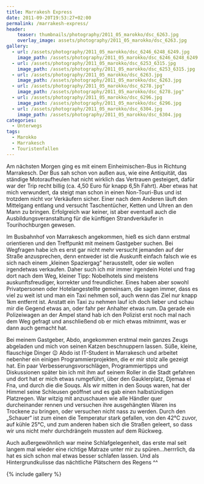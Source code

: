 ```yaml
---
title: Marrakesh Express
date: 2011-09-20T19:53:27+02:00
permalink: /marrakesh-express/
header:
    teaser: thumbnails/photography/2011_05_marokko/dsc_6263.jpg
    overlay_image: assets/photography/2011_05_marokko/dsc_6263.jpg
gallery:
  - url: /assets/photography/2011_05_marokko/dsc_6246_6248_6249.jpg
    image_path: /assets/photography/2011_05_marokko/dsc_6246_6248_6249.jpg
  - url: /assets/photography/2011_05_marokko/dsc_6253_6315.jpg
    image_path: /assets/photography/2011_05_marokko/dsc_6253_6315.jpg
  - url: /assets/photography/2011_05_marokko/dsc_6263.jpg
    image_path: /assets/photography/2011_05_marokko/dsc_6263.jpg
  - url: /assets/photography/2011_05_marokko/dsc_6278.jpg"
    image_path: /assets/photography/2011_05_marokko/dsc_6278.jpg"
  - url: /assets/photography/2011_05_marokko/dsc_6296.jpg
    image_path: /assets/photography/2011_05_marokko/dsc_6296.jpg
  - url: /assets/photography/2011_05_marokko/dsc_6304.jpg
    image_path: /assets/photography/2011_05_marokko/dsc_6304.jpg
categories:
  - Unterwegs
tags:
  - Marokko
  - Marrakesch
  - Touristenfallen
---
```

Am nächsten Morgen ging es mit einem Einheimischen-Bus in Richtung Marrakesch. 
Der Bus sah schon von außen aus, wie eine Antiquität, das ständige Motoraufheulen hat nicht wirklich das Vertrauen gesteigert, 
dafür war der Trip recht billig (ca. 4,50 Euro für knapp 6,5h Fahrt). Aber etwas hat mich verwundert, 
da steigt man schon in einen Non-Touri-Bus und ist trotzdem nicht vor Verkäufern sicher. 
Einer nach dem Anderen läuft den Mittelgang entlang und versucht Taschentücher, Ketten und Uhren an den Mann zu bringen. 
Erfolgreich war keiner, ist aber eventuell auch die Ausbildungsveranstaltung für die künftigen Strandverkäufer in Tourihochburgen gewesen.  

Im Busbahnhof von Marrakesch angekommen, hieß es sich dann erstmal orientieren und den Treffpunkt mit meinem Gastgeber suchen. 
Bei Wegfragen habe ich es erst gar nicht mehr versucht jemanden auf der Straße anzusprechen, 
denn entweder ist die Auskunft einfach falsch wie es sich nach einem „kleinen Spaziergag“ herausstellt, 
oder sie wollen irgendetwas verkaufen. Daher such ich mir immer irgendein Hotel und frag dort nach dem Weg, kleiner Tipp: 
Nobelhotels sind meistens auskunftsfreudiger, korrekter und freundlicher. 
Eines haben aber sowohl Privatpersonen oder Hotelangestellte gemeinsam, die sagen immer, dass es viel zu weit ist und man ein Taxi nehmen soll, 
auch wenn das Ziel nur knapp 1km entfernt ist. Anstatt ein Taxi zu nehmen lauf ich doch lieber und schau mir die Gegend etwas an, 
oder fahr per Anhalter etwas rum. Da gerade ein Polizeiwagen an der Ampel stand hab ich den Polizist erst noch mal nach 
dem Weg gefragt und anschließend ob er mich etwas mitnimmt, was er dann auch gemacht hat.

Bei meinem Gastgeber, Abdo, angekommen erstmal mein ganzes Zeugs abgeladen und mich von seinen Katzen beschnuppern lassen. 
Süße, kleine, flauschige Dinger 😉 Abdo ist IT-Student in Marrakesch und arbeitet nebenher ein einigen Programmierprojekten, 
die er mir stolz alle gezeigt hat. Ein paar Verbesserungsvorschlägen, Programmiertipps und Diskussionen später bin ich mit 
ihm auf seinem Roller in die Stadt gefahren und dort hat er mich etwas rumgeführt, über den Gauklerplatz, Djemaa el Fna, 
und durch die die Souqs. Als wir mitten in den Souqs waren, hat der Himmel seine Schleusen geöffnet und es gab einen halbstündigen Platzregen. 
War witzig mit anzuschauen wie alle Händler quer durcheinander rennen und versuchen ihre ausgehängten Waren ins Trockene zu bringen, 
oder versuchen nicht nass zu werden. Durch den „Schauer“ ist zum einen die Temperatur stark gefallen, von den 42°C zuvor, auf kühle 25°C, 
und zum anderen haben sich die Straßen geleert, so dass wir uns nicht mehr durchdrängeln mussten auf dem Rückweg.

Auch außergewöhnlich war meine Schlafgelegenheit, das erste mal seit langem mal wieder eine richtige Matraze unter mir zu spüren&#8230;herrrlich, 
da hat es sich schon mal etwas besser schlafen lassen. Und als Hintergrundkulisse das nächtliche Plätschern des Regens ^^

{% include gallery %}
